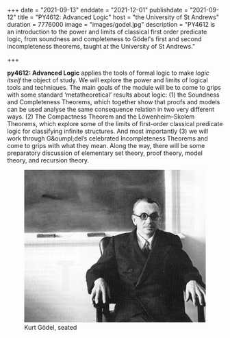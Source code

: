 +++
date = "2021-09-13"
enddate = "2021-12-01"
publishdate = "2021-09-12"
title = "PY4612: Advanced Logic"
host = "the University of St Andrews"
duration = 7776000
image = "images/godel.jpg"
description = "PY4612 is an introduction to the power and limits of classical first order predicate logic, from soundness and completeness to G&ouml;del's first and second incompleteness theorems, taught at the University of St Andrews." 

+++

**<span class="caps">py4612</span>: Advanced Logic** applies the tools of formal logic to make _logic itself_ the object of study. We will explore the power and limits of logical tools and techniques.
The main goals of the module will be to come to grips with some standard ‘metatheoretical’ results about logic: (1) the Soundness and Completeness Theorems, which together show that proofs and models can be used analyse the same consequence relation in two very different ways. (2) The Compactness Theorem and the L&ouml;wenheim&ndash;Skolem Theorems, which explore some of the limits of first-order classical predicate logic for classifying infinite structures. And most importantly (3) we will work through G&oumpl;del’s celebrated Incompleteness Theorems and come to grips with what they mean.
Along the way, there will be some preparatory discussion of elementary set theory, proof theory, model theory, and recursion theory.

<figure>
	<img src="/images/godel.jpg" alt="Kurt Godel, seated">
	<figcaption>Kurt Gödel, seated</figcaption>
</figure>

